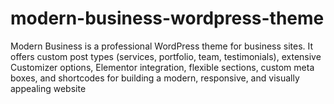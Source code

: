# modern-business-wordpress-theme
Modern Business is a professional WordPress theme for business sites. It offers custom post types (services, portfolio, team, testimonials), extensive Customizer options, Elementor integration, flexible sections, custom meta boxes, and shortcodes for building a modern, responsive, and visually appealing website
